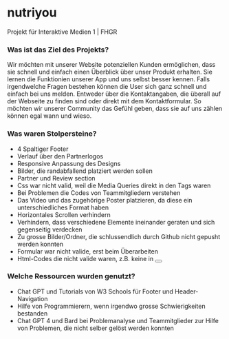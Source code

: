 # nutriyou
Projekt für Interaktive Medien 1 | FHGR

### Was ist das Ziel des Projekts?
Wir möchten mit unserer Website potenziellen Kunden ermöglichen, dass sie schnell und einfach einen Überblick über unser Produkt erhalten. Sie lernen die Funktionien unserer App und uns selbst besser kennen. Falls irgendwelche Fragen bestehen können die User sich ganz schnell und einfach bei uns melden. Entweder über die Kontaktangaben, die überall auf der Webseite zu finden sind oder direkt mit dem Kontaktformular. So möchten wir unserer Community das Gefühl geben, dass sie auf uns zählen können egal wann und wieso.

### Was waren Stolpersteine?
- 4 Spaltiger Footer
- Verlauf über den Partnerlogos
- Responsive Anpassung des Designs
- Bilder, die randabfallend platziert werden sollen
- Partner und Review section
- Css war nicht valid, weil die Media Queries direkt in den Tags waren
- Bei Problemen die Codes von Teammitgliedern verstehen
- Das Video und das zugehörige Poster platzieren, da diese ein unterschiedliches Format haben
- Horizontales Scrollen verhindern
- Verhindern, dass verschiedene Elemente ineinander geraten und sich gegenseitig verdecken
- Zu grosse Bilder/Ordner, die schlussendlich durch Github nicht gepusht werden konnten
- Formular war nicht valide, erst beim Überarbeiten
- Html-Codes die nicht valide waren, z.B. keine <a> in <button>


### Welche Ressourcen wurden genutzt? 
- Chat GPT und Tutorials von W3 Schools für Footer und Header-Navigation
- Hilfe von Programmierern, wenn irgendwo grosse Schwierigkeiten bestanden
- Chat GPT 4 und Bard bei Problemanalyse und Teammitglieder zur Hilfe von Problemen, die nicht selber gelöst werden konnten
